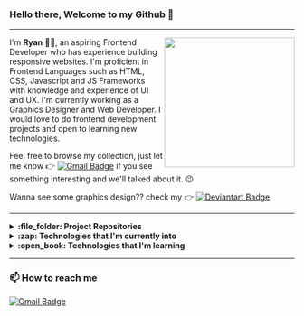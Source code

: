 ### Hello there, Welcome to my Github :wave:

---

<img align='right' src="https://media.giphy.com/media/M9kgjEsLG6LMbYC9dl/giphy.gif" width="230">

I'm **Ryan** :man_technologist:, an aspiring Frontend Developer who has experience building responsive websites. I'm proficient in Frontend Languages such as HTML, CSS, Javascript and JS Frameworks with knowledge and experience of UI and UX. I'm currently working as a Graphics Designer and Web Developer. I would love to do frontend development projects and open to learning new technologies. 

Feel free to browse my collection, just let me know :point_right: [![Gmail Badge](https://img.shields.io/badge/Gmail-D14836?style=flat-square&logo=gmail&logoColor=white&link=mailto:rapry.olarte@gmail.com)](mailto:rapry.olarte@gmail.com) if you see something interesting and we'll talked about it. :wink:

Wanna see some graphics design?? check my :point_right: [![Deviantart Badge](https://img.shields.io/badge/DeviantArt-05CC47?style=flat-square&logo=deviantart&logoColor=white)](https://www.deviantart.com/ryapache)

---

<details>
  <summary>
    <b> :file_folder: Project Repositories</b>
  </summary>
  
#### Personal Projects
  - **[DL Store](https://github.com/RapRy/downloadStore-react)** (built with reactjs)
  - **[DownloadStore API](https://github.com/RapRy/downloadportal-nodejs)**
  - **[DL Store](https://github.com/RapRy/dlPortal)** (built with PHP)
  - **[Simple Blog Site](https://github.com/RapRy/universityofschoolscolleges)**
  - **[idol ecommerce](https://github.com/RapRy/idolEcommerce)**

#### Work Related
  - **[Portal 15](https://github.com/RapRy/portal15---PHP)**
  - **[Portal 14](https://github.com/RapRy/portal14-PHP)**
  - **[Portal 13](https://github.com/RapRy/contentPortal-template13)**
  - **[Portal 1](https://github.com/RapRy/contentportal-template1)**
  - **[Portal 9](https://github.com/RapRy/contentportal-template9)**
  - **[Portal 6](https://github.com/RapRy/contentportal-template6-reactjs)**
  - **[Portal 3](https://github.com/RapRy/contentportal-template3)**

#### From FrontendMentor
  - **[bookmark landing page](https://github.com/RapRy/bookmarklandingpage-frontendmentor)**
  - **[blogr landing page](https://github.com/RapRy/blogrlandingpage-frontendmentor)**
  - **[job listing](https://github.com/RapRy/joblistingfrontendmentor)**
  - **[ip address tracker](https://github.com/RapRy/ipaddresstracker-frontendmentor)**
  
---
</details>
  
<details>
  <summary><b>:zap: Technologies that I'm currently into</b></summary>
  
  #### Coding
  
  ![Html5](https://img.shields.io/badge/HTML5-323330?style=flat&logo=html5)
  ![Css3](https://img.shields.io/badge/CSS3-264de4?style=flat&logo=css3&logoColor=white)
  ![Javascript](https://img.shields.io/badge/JavaScript-323330?style=flat&logo=javascript&logoColor=F7DF1E)
  ![Jquery](https://img.shields.io/badge/jQuery-0769AD?style=flat&logo=jquery&logoColor=white)
  ![php](https://img.shields.io/badge/PHP-777BB4?style=flat&logo=php&logoColor=white)
  ![reactjs](https://img.shields.io/badge/React-20232A?style=flat&logo=react&logoColor=61DAFB)
  ![redux](https://img.shields.io/badge/Redux-593D88?style=flat&logo=redux&logoColor=white)
  ![nodejs](https://img.shields.io/badge/Node.js-339933?style=flat&logo=nodedotjs&logoColor=white)
  ![pug](https://img.shields.io/badge/Pug-E3C29B?style=flat&logo=pug&logoColor=black)
  ![material ui](https://img.shields.io/badge/Material--UI-0081CB?style=flat&logo=material-ui&logoColor=white)
  ![tailwindcss](https://img.shields.io/badge/Tailwind_CSS-38B2AC?style=flat&logo=tailwind-css&logoColor=white)
  ![bootstrap](https://img.shields.io/badge/Bootstrap-563D7C?style=flat&logo=bootstrap&logoColor=white)
  ![styled components](https://img.shields.io/badge/styled--components-DB7093?style=flat&logo=styled-components&logoColor=white)
  ![sass](https://img.shields.io/badge/Sass-CC6699?style=flat&logo=sass&logoColor=white)
  ![mysql](https://img.shields.io/badge/MySQL-00000F?style=flat&logo=mysql&logoColor=white)
  ![mongodb](https://img.shields.io/badge/MongoDB-4EA94B?style=flat&logo=mongodb&logoColor=white)
  
#### Designing
  ![figma](https://img.shields.io/badge/Figma-F24E1E?style=flat&logo=figma&logoColor=white)
  ![photoshop](https://img.shields.io/badge/Adobe-Photoshop-31A8FF?style=flat&logo=Adobe-Photoshop&labelColor=0a446b&logoWidth=15)
  ![illustrator](https://img.shields.io/badge/Adobe%20Illustrator-FF9A00?style=flat&logo=adobe%20illustrator&logoColor=white)
  ![adobexs](https://img.shields.io/badge/Adobe%20XD-470137?style=flat&logo=Adobe%20XD&logoColor=#FF61F6)
  ![premiere pro](https://img.shields.io/badge/Adobe%20Premiere%20Pro-9999FF?style=flat&logo=Adobe%20Premiere%20Pro&logoColor=white)
  ![lightroom](https://img.shields.io/badge/Adobe%20Lightroom-31A8FF?style=flat&logo=Adobe%20Lightroom&logoColor=white)
  ![after effects](https://img.shields.io/badge/Adobe-After%20Effects-CF96FD?style=flat&logo=Adobe-After-Effects&labelColor=393665&logoWidth=15)
  
---
</details>

<details>
  <summary><b>:open_book: Technologies that I'm learning</b></summary>
  
  <br />
  
  ![react native](https://img.shields.io/badge/React_Native-20232A?style=flat&logo=react&logoColor=61DAFB)
  ![typescript](https://img.shields.io/badge/TypeScript-007ACC?style=flat&logo=typescript&logoColor=white)
  ![laravel](https://img.shields.io/badge/Laravel-FF2D20?style=flat&logo=laravel&logoColor=white)
</details>

---

### :mailbox: How to reach me

[![Gmail Badge](https://img.shields.io/badge/rapry.olarte@gmail.com-D14836?style=social&logo=gmail&label=Gmail%20Account&message=yes)](mailto:rapry.olarte@gmail.com)
